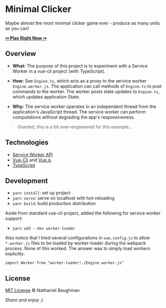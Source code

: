 # Minimal Clicker

Maybe almost the most minimal clicker game ever - produce as many units as you can!

[**&rarrtl; Play Right Now &rarrtl;**](https://nebaughman.github.io/minimal-clicker)

## Overview

* **What:** The purpose of this project is to experiment with a Service Worker in a vue-cli project (with TypeScript).

* **How:** See `Engine.ts`, which acts as a proxy to the service worker `Engine.worker.js`. The application can call methods of `Engine.ts` to post commands to the worker. The worker posts state updates to `Engine.ts`, which updates application State.

* **Why:** The service worker operates in an independent thread from the application's JavaScript thread. The service worker can perform computations without degrading the app's responsiveness. 

> Granted, this is a bit over-engineered for this example...

## Technologies

* [Service Worker API](https://developer.mozilla.org/en-US/docs/Web/API/Service_Worker_API)
* [Vue-Cli](https://cli.vuejs.org/) and [Vue.js](https://vuejs.org/)
* [TypeScript](https://www.typescriptlang.org/)

## Development

- `yarn install`: set up project
- `yarn serve`: serve on localhost with hot-reloading
- `yarn build`: build production distribution

Aside from standard vue-cli project, added the following for service worker support:

* `yarn add --dev worker-loader`

Also notice that I tried several configurations in `vue.config.js` to allow `*.worker.js` files to be loaded by worker-loader during the webpack process. None of this worked. The answer was to simply load workers explicitly: 

```
import Worker from "worker-loader!./Engine.worker.js"
```

## License

[MIT License](LICENSE.txt) &copy; Nathaniel Baughman

_Share and enjoy :)_

